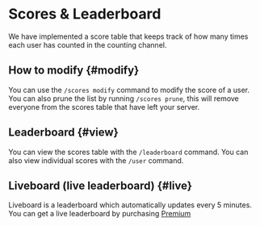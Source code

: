 # Scores & Leaderboard

We have implemented a score table that keeps track of how many times each user has counted in the counting channel.


## How to modify {#modify}

You can use the `/scores modify` command to modify the score of a user. You can also prune the list by running `/scores prune`, this will remove everyone from the scores table that have left your server.


## Leaderboard {#view}

You can view the scores table with the `/leaderboard` command. You can also view individual scores with the `/user` command.


## Liveboard (live leaderboard) {#live}

Liveboard is a leaderboard which automatically updates every 5 minutes. You can get a live leaderboard by purchasing [Premium](../03-premium.md)


